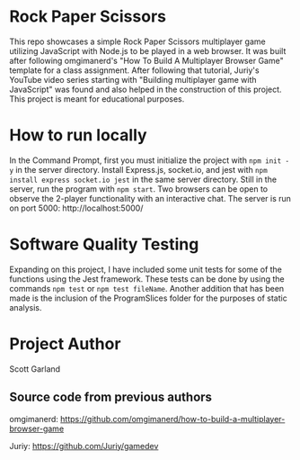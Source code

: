 # Rock Paper Scissors
This repo showcases a simple Rock Paper Scissors multiplayer game utilizing JavaScript with Node.js to be played in a web browser. It was built after following omgimanerd's "How To Build A Multiplayer Browser Game" template for a class assignment. After following that tutorial, Juriy's YouTube video series starting with "Building multiplayer game with JavaScript" was found and also helped in the construction of this project. This project is meant for educational purposes.

# How to run locally
In the Command Prompt, first you must initialize the project with `npm init -y` in the server directory.
Install Express.js, socket.io, and jest with `npm install express socket.io jest` in the same server directory.
Still in the server, run the program with `npm start`.
Two browsers can be open to observe the 2-player functionality with an interactive chat. The server is run on port 5000: http://localhost:5000/

# Software Quality Testing
Expanding on this project, I have included some unit tests for some of the functions using the Jest framework.
These tests can be done by using the commands `npm test` or `npm test fileName`. Another addition that has been made is the inclusion of the ProgramSlices folder for the purposes of static analysis.

# Project Author
Scott Garland

## Source code from previous authors
omgimanerd: https://github.com/omgimanerd/how-to-build-a-multiplayer-browser-game

Juriy: https://github.com/Juriy/gamedev
